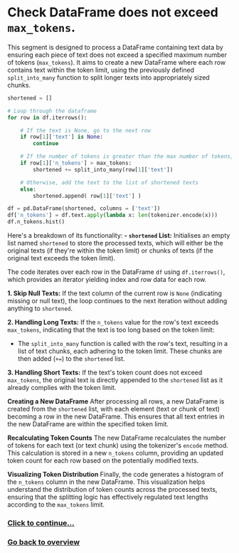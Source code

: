 # Check DataFrame does not exceed `max_tokens`.

This segment is designed to process a DataFrame containing text data by ensuring each piece of text does not exceed a specified maximum number of tokens (`max_tokens`). It aims to create a new DataFrame where each row contains text within the token limit, using the previously defined `split_into_many` function to split longer texts into appropriately sized chunks.

```python
shortened = []

# Loop through the dataframe
for row in df.iterrows():

    # If the text is None, go to the next row
    if row[1]['text'] is None:
        continue

    # If the number of tokens is greater than the max number of tokens, split the text into chunks
    if row[1]['n_tokens'] > max_tokens:
        shortened += split_into_many(row[1]['text'])

    # Otherwise, add the text to the list of shortened texts
    else:
        shortened.append( row[1]['text'] )

df = pd.DataFrame(shortened, columns = ['text'])
df['n_tokens'] = df.text.apply(lambda x: len(tokenizer.encode(x)))
df.n_tokens.hist()
```
Here's a breakdown of its functionality:
**- `shortened` List:** Initialises an empty list named `shortened` to store the processed texts, which will either be the original texts (if they're within the token limit) or chunks of texts (if the original text exceeds the token limit).

The code iterates over each row in the DataFrame `df` using `df.iterrows()`, which provides an iterator yielding index and row data for each row.

**1. Skip Null Texts:** If the text column of the current row is `None` (indicating missing or null text), the loop continues to the next iteration without adding anything to `shortened`.

**2. Handling Long Texts:** If the `n_tokens` value for the row's text exceeds `max_tokens`, indicating that the text is too long based on the token limit:
- The `split_into_many` function is called with the row's text, resulting in a list of text chunks, each adhering to the token limit. These chunks are then added (`+=`) to the `shortened` list.

**3. Handling Short Texts:** If the text's token count does not exceed `max_tokens`, the original text is directly appended to the `shortened` list as it already complies with the token limit.

**Creating a New DataFrame**
After processing all rows, a new DataFrame is created from the `shortened` list, with each element (text or chunk of text) becoming a row in the new DataFrame. This ensures that all text entries in the new DataFrame are within the specified token limit.

**Recalculating Token Counts**
The new DataFrame recalculates the number of tokens for each text (or text chunk) using the tokenizer's `encode` method. This calculation is stored in a new `n_tokens` column, providing an updated token count for each row based on the potentially modified texts.

**Visualizing Token Distribution**
Finally, the code generates a histogram of the `n_tokens` column in the new DataFrame. This visualization helps understand the distribution of token counts across the processed texts, ensuring that the splitting logic has effectively regulated text lengths according to the `max_tokens` limit.

### [Click to continue...](/detailed-overview/preprocess.py-documentation/11.%20Generate%20embeddings.md)

### [Go back to overview](/detailed-overview/3.%20Detailed%20overview.md)